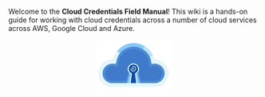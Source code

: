 Welcome to the **Cloud Credentials Field Manual**! This wiki is a hands-on guide for working with cloud credentials across a number of cloud services across AWS, Google Cloud and Azure.

<p align="center">
  <img src="./logo.png" alt="logo" style="max-width: 30%; " />
</p>